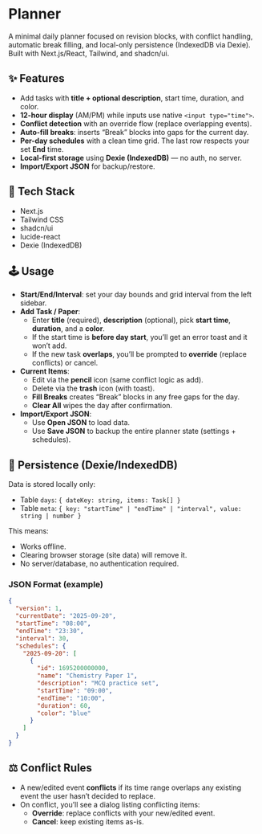 # Planner

A minimal daily planner focused on revision blocks, with conflict handling, automatic break filling, and local-only persistence (IndexedDB via Dexie). Built with Next.js/React, Tailwind, and shadcn/ui.

## ✨ Features

- Add tasks with **title + optional description**, start time, duration, and color.
- **12-hour display** (AM/PM) while inputs use native `<input type="time">`.
- **Conflict detection** with an override flow (replace overlapping events).
- **Auto-fill breaks**: inserts “Break” blocks into gaps for the current day.
- **Per-day schedules** with a clean time grid. The last row respects your set **End** time.
- **Local-first storage** using **Dexie (IndexedDB)** — no auth, no server.
- **Import/Export JSON** for backup/restore.


## 🧱 Tech Stack

- Next.js
- Tailwind CSS
- shadcn/ui
- lucide-react
- Dexie (IndexedDB)


## 🕹 Usage

- **Start/End/Interval**: set your day bounds and grid interval from the left sidebar.
- **Add Task / Paper**:
  - Enter **title** (required), **description** (optional), pick **start time**, **duration**, and a **color**.
  - If the start time is **before day start**, you’ll get an error toast and it won’t add.
  - If the new task **overlaps**, you’ll be prompted to **override** (replace conflicts) or cancel.
- **Current Items**:
  - Edit via the **pencil** icon (same conflict logic as add).
  - Delete via the **trash** icon (with toast).
  - **Fill Breaks** creates “Break” blocks in any free gaps for the day.
  - **Clear All** wipes the day after confirmation.
- **Import/Export JSON**:
  - Use **Open JSON** to load data.
  - Use **Save JSON** to backup the entire planner state (settings + schedules).

## 💾 Persistence (Dexie/IndexedDB)

Data is stored locally only:

- Table `days`: `{ dateKey: string, items: Task[] }`
- Table `meta`: `{ key: "startTime" | "endTime" | "interval", value: string | number }`

This means:
- Works offline.
- Clearing browser storage (site data) will remove it.
- No server/database, no authentication required.

### JSON Format (example)

```json
{
  "version": 1,
  "currentDate": "2025-09-20",
  "startTime": "08:00",
  "endTime": "23:30",
  "interval": 30,
  "schedules": {
    "2025-09-20": [
      {
        "id": 1695200000000,
        "name": "Chemistry Paper 1",
        "description": "MCQ practice set",
        "startTime": "09:00",
        "endTime": "10:00",
        "duration": 60,
        "color": "blue"
      }
    ]
  }
}
```

## ⚖️ Conflict Rules

- A new/edited event **conflicts** if its time range overlaps any existing event the user hasn’t decided to replace.
- On conflict, you’ll see a dialog listing conflicting items:
  - **Override**: replace conflicts with your new/edited event.
  - **Cancel**: keep existing items as-is.